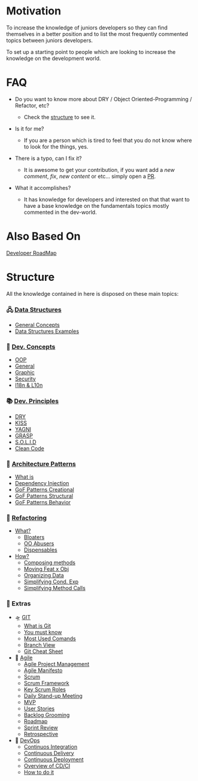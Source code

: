 # Motivation
To increase the knowledge of juniors developers so they can find themselves in a better position and to list the most frequently commented topics between juniors developers.

To set up a starting point to people which are looking to increase the knowledge on the development world.

# FAQ
* Do you want to know more about DRY / Object Oriented-Programming / Refactor, etc? 
  * Check the [structure]() to see it.

* Is it for me? 
  * If you are a person which is tired to feel that you do not know where to look for the things, yes.

* There is a typo, can I fix it?
  * It is awesome to get your contribution, if you want add a *new comment*, *fix*, *new content* or etc... simply open a [PR](https://github.com/LuisValgoi/5Things1DevShouldKnow/compare).

* What it accomplishes? 
  * It has knowledge for developers and interested on that that want to have a base knowledge on the fundamentals topics mostly commented in the dev-world.

# Also Based On
[Developer RoadMap](https://github.com/kamranahmedse/developer-roadmap#introduction)

# Structure
All the knowledge contained in here is disposed on these main topics: 

### 🖧 [Data Structures](https://github.com/LuisValgoi/5Things1DevShouldKnow/blob/master/DataStructures/DATA_STRUCTURES.md#-summary)
  - [General Concepts](https://github.com/LuisValgoi/5Things1DevShouldKnow/blob/master/DataStructures/DATA_STRUCTURES.md#what-is-abstract-data-types)
  - [Data Structures Examples](https://github.com/LuisValgoi/5Things1DevShouldKnow/blob/master/DataStructures/DATA_STRUCTURES.md#data-structure-examples)

### 🍳 [Dev. Concepts](https://github.com/LuisValgoi/5Things1DevShouldKnow/blob/master/DevelopmentConcepts/DEVELOPMENT_CONCEPTS.md#-summary)
  - [OOP](https://github.com/LuisValgoi/5Things1DevShouldKnow/blob/master/DevelopmentConcepts/DEVELOPMENT_CONCEPTS.md#object-oriented-programming)
  - [General](https://github.com/LuisValgoi/5Things1DevShouldKnow/blob/master/DevelopmentConcepts/DEVELOPMENT_CONCEPTS.md#general)
  - [Graphic](https://github.com/LuisValgoi/5Things1DevShouldKnow/blob/master/DevelopmentConcepts/DEVELOPMENT_CONCEPTS.md#graphic)
  - [Security](https://github.com/LuisValgoi/5Things1DevShouldKnow/blob/master/DevelopmentConcepts/DEVELOPMENT_CONCEPTS.md#security)
  - [I18n & L10n](https://github.com/LuisValgoi/5Things1DevShouldKnow/blob/master/DevelopmentConcepts/DEVELOPMENT_CONCEPTS.md#internationalization-i18n--localization-l10n)

### 📚 [Dev. Principles](https://github.com/LuisValgoi/5Things1DevShouldKnow/blob/master/DevelopmentPrinciples/DEVELOPMENT_PRINCIPLES.md#-summary)
  - [DRY](https://github.com/LuisValgoi/5Things1DevShouldKnow/blob/master/DevelopmentPrinciples/DEVELOPMENT_PRINCIPLES.md#dry-dont-repeat-yourself)
  - [KISS](https://github.com/LuisValgoi/5Things1DevShouldKnow/blob/master/DevelopmentPrinciples/DEVELOPMENT_PRINCIPLES.md#kiss-keep-it-simple-stupid)
  - [YAGNI](https://github.com/LuisValgoi/5Things1DevShouldKnow/blob/master/DevelopmentPrinciples/DEVELOPMENT_PRINCIPLES.md#yagni-you-arent-gonna-need-it)
  - [GRASP](https://github.com/LuisValgoi/5Things1DevShouldKnow/blob/master/DevelopmentPrinciples/DEVELOPMENT_PRINCIPLES.md#grasp)
  - [S.O.L.I.D](https://github.com/LuisValgoi/5Things1DevShouldKnow/blob/master/DevelopmentPrinciples/DEVELOPMENT_PRINCIPLES.md#solid)
  - [Clean Code](https://github.com/LuisValgoi/5Things1DevShouldKnow/blob/master/DevelopmentPrinciples/DEVELOPMENT_PRINCIPLES.md#clean-code)

### 📐 [Architecture Patterns](https://github.com/LuisValgoi/5Things1DevShouldKnow/blob/master/ArchitecturePatterns/ARCHITECTURE_PATTERNS.md#-summary)
  - [What is](https://github.com/LuisValgoi/5Things1DevShouldKnow/blob/master/ArchitecturePatterns/ARCHITECTURE_PATTERNS.md#what-is-a-design-pattern)
  - [Dependency Injection](https://github.com/LuisValgoi/5Things1DevShouldKnow/blob/master/ArchitecturePatterns/ARCHITECTURE_PATTERNS.md#dependency)
  - [GoF Patterns Creational](https://github.com/LuisValgoi/5Things1DevShouldKnow/blob/master/ArchitecturePatterns/ARCHITECTURE_PATTERNS.md#gof-patterns---creational)
  - [GoF Patterns Structural](https://github.com/LuisValgoi/5Things1DevShouldKnow/blob/master/ArchitecturePatterns/ARCHITECTURE_PATTERNS.md#gof-patterns---structural)
  - [GoF Patterns Behavior](https://github.com/LuisValgoi/5Things1DevShouldKnow/blob/master/ArchitecturePatterns/ARCHITECTURE_PATTERNS.md#gof-patterns---behavioral)

### 🔨 [Refactoring](https://github.com/LuisValgoi/5Things1DevShouldKnow/blob/master/Refactoring/REFACTORING.md#-summary)
  - [What?](https://github.com/LuisValgoi/5Things1DevShouldKnow/blob/master/Refactoring/REFACTORING.md#what-should-i-refactor-it)
    - [Bloaters](https://github.com/LuisValgoi/5Things1DevShouldKnow/blob/master/Refactoring/REFACTORING.md#bloaters)
    - [OO Abusers](https://github.com/LuisValgoi/5Things1DevShouldKnow/blob/master/Refactoring/REFACTORING.md#object-orientation-abusers)
    - [Dispensables](https://github.com/LuisValgoi/5Things1DevShouldKnow/blob/master/Refactoring/REFACTORING.md#dispensables)
  - [How?](https://github.com/LuisValgoi/5Things1DevShouldKnow/blob/master/Refactoring/REFACTORING.md#how-should-i-refactor-it)
    - [Composing methods](https://github.com/LuisValgoi/5Things1DevShouldKnow/blob/master/Refactoring/REFACTORING.md#composing-methods-link)
    - [Moving Feat x Obj](https://github.com/LuisValgoi/5Things1DevShouldKnow/blob/master/Refactoring/REFACTORING.md#moving-features-between-objects-link)
    - [Organizing Data](https://github.com/LuisValgoi/5Things1DevShouldKnow/blob/master/Refactoring/REFACTORING.md#organizing-data-link)
    - [Simplifying Cond. Exp](https://github.com/LuisValgoi/5Things1DevShouldKnow/blob/master/Refactoring/REFACTORING.md#simplifying-conditional-expressions-link)
    - [Simplifying Method Calls](https://github.com/LuisValgoi/5Things1DevShouldKnow/blob/master/Refactoring/REFACTORING.md#simplifying-method-calls-link)

### 🍰 Extras
  - 🛸 [GIT](https://github.com/LuisValgoi/5Things1DevShouldKnow/blob/master/GIT/GIT.md#-summary)
    - [What is Git](https://github.com/LuisValgoi/5Things1DevShouldKnow/blob/master/GIT/GIT.md#what-is-git)
    - [You must know](https://github.com/LuisValgoi/5Things1DevShouldKnow/blob/master/GIT/GIT.md#you-must-know)
    - [Most Used Comands](https://github.com/LuisValgoi/5Things1DevShouldKnow/blob/master/GIT/GIT.md#most-used-comands)
    - [Branch View](https://github.com/LuisValgoi/5Things1DevShouldKnow/blob/master/GIT/GIT.md#branch-view)
    - [Git Cheat Sheet](https://github.com/LuisValgoi/5Things1DevShouldKnow/blob/master/GIT/GIT.md#git-cheat-sheet)
  - 🏃‍ [Agile](https://github.com/LuisValgoi/5Things1DevShouldKnow/blob/master/Agile/AGILE.md#-summary)
    - [Agile Project Management](https://github.com/LuisValgoi/5Things1DevShouldKnow/blob/master/Agile/AGILE.md#agile-project-management)
    - [Agile Manifesto](https://github.com/LuisValgoi/5Things1DevShouldKnow/blob/master/Agile/AGILE.md#agile-manifesto)
    - [Scrum](https://github.com/LuisValgoi/5Things1DevShouldKnow/blob/master/Agile/AGILE.md#scrum)
    - [Scrum Framework](https://github.com/LuisValgoi/5Things1DevShouldKnow/blob/master/Agile/AGILE.md#scrum-framework)
    - [Key Scrum Roles](https://github.com/LuisValgoi/5Things1DevShouldKnow/blob/master/Agile/AGILE.md#key-scrum-roles)
    - [Daily Stand-up Meeting](https://github.com/LuisValgoi/5Things1DevShouldKnow/blob/master/Agile/AGILE.md#daily-stand-up-meeting)
    - [MVP](https://github.com/LuisValgoi/5Things1DevShouldKnow/blob/master/Agile/AGILE.md#mvp)
    - [User Stories](https://github.com/LuisValgoi/5Things1DevShouldKnow/blob/master/Agile/AGILE.md#user-stories)
    - [Backlog Grooming](https://github.com/LuisValgoi/5Things1DevShouldKnow/blob/master/Agile/AGILE.md#backlog-grooming)
    - [Roadmap](https://github.com/LuisValgoi/5Things1DevShouldKnow/blob/master/Agile/AGILE.md#roadmap)
    - [Sprint Review](https://github.com/LuisValgoi/5Things1DevShouldKnow/blob/master/Agile/AGILE.md#sprint-review)
    - [Retrospective](https://github.com/LuisValgoi/5Things1DevShouldKnow/blob/master/Agile/AGILE.md#retrospective)
  - 🚥 [DevOps](https://github.com/LuisValgoi/5Things1DevShouldKnow/blob/master/DevOps/DEVOPS.md#-summary)
    - [Continuos Integration](https://github.com/LuisValgoi/5Things1DevShouldKnow/blob/master/DevOps/DEVOPS.md#continuos-integration)
    - [Continuous Delivery](https://github.com/LuisValgoi/5Things1DevShouldKnow/blob/master/DevOps/DEVOPS.md#continuous-delivery)
    - [Continuous Deployment](https://github.com/LuisValgoi/5Things1DevShouldKnow/blob/master/DevOps/DEVOPS.md#continuous-deployment)
    - [Overview of CD/CI](https://github.com/LuisValgoi/5Things1DevShouldKnow/blob/master/DevOps/DEVOPS.md#overview-of-cdci)
    - [How to do it](https://github.com/LuisValgoi/5Things1DevShouldKnow/blob/master/DevOps/DEVOPS.md#how-to-do-it)

